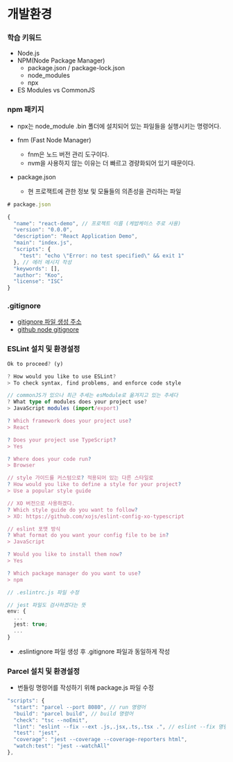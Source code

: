 # 개발환경

### 학습 키워드

- Node.js
- NPM(Node Package Manager)
  - package.json / package-lock.json
  - node_modules
  - npx
- ES Modules vs CommonJS

### npm 패키지

- npx는 node_module .bin 폴더에 설치되어 있는 파일들을 실행시키는 명령어다.

- fnm (Fast Node Manager)

  - fnm은 노드 버전 관리 도구이다.
  - nvm을 사용하지 않는 이유는 더 빠르고 경량화되어 있기 때문이다.

- package.json
  - 현 프로잭트에 관한 정보 및 모듈들의 의존성을 관리하는 파일

```typescript
# package.json

{
  "name": "react-demo", // 프로젝트 이름 (케밥케이스 주로 사용)
  "version": "0.0.0",
  "description": "React Application Demo",
  "main": "index.js",
  "scripts": {
    "test": "echo \"Error: no test specified\" && exit 1"
  }, // 에러 메시지 작성
  "keywords": [],
  "author": "Koo",
  "license": "ISC"
}

```

### .gitignore

- [gitignore 파일 생성 주소](https://www.toptal.com/developers/gitignore)
- [github node gitignore](https://github.com/github/gitignore/blob/main/Node.gitignore)

### ESLint 설치 및 환경설정

```typescript
Ok to proceed? (y)

? How would you like to use ESLint?
> To check syntax, find problems, and enforce code style

// commonJS가 있으나 최근 추세는 esModule로 옮겨지고 있는 추세다
? What type of modules does your project use?
> JavaScript modules (import/export)

? Which framework does your project use?
> React

? Does your project use TypeScript?
> Yes

? Where does your code run?
> Browser

// style 가이드를 커스텀으로? 적용되어 있는 다른 스타일로
? How would you like to define a style for your project?
> Use a popular style guide

// XO 버전으로 사용하겠다.
? Which style guide do you want to follow?
> XO: https://github.com/xojs/eslint-config-xo-typescript

// eslint 포맷 방식
? What format do you want your config file to be in?
> JavaScript

? Would you like to install them now?
> Yes

? Which package manager do you want to use?
> npm
```

```typescript
// .eslintrc.js 파일 수정

// jest 파일도 검사하겠다는 뜻
env: {
  ...
  jest: true;
  ...
}
```

- .eslintignore 파일 생성 후 .gitignore 파일과 동일하게 작성

### Parcel 설치 및 환경설정

- 번들링 명령어를 작성하기 위해 package.js 파일 수정

```typescript
"scripts": {
  "start": "parcel --port 8080", // run 명령어
  "build": "parcel build", // build 명령어
  "check": "tsc --noEmit",
  "lint": "eslint --fix --ext .js,.jsx,.ts,.tsx .", // eslint --fix 명령어
  "test": "jest",
  "coverage": "jest --coverage --coverage-reporters html",
  "watch:test": "jest --watchAll"
},
```
